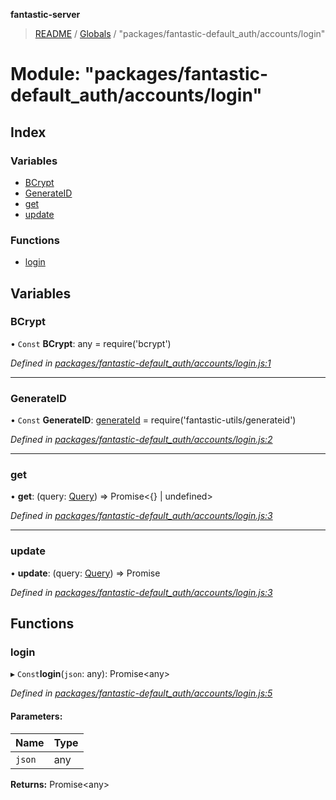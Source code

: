 **fantastic-server**

> [README](../README.md) / [Globals](../globals.md) / "packages/fantastic-default_auth/accounts/login"

# Module: "packages/fantastic-default_auth/accounts/login"

## Index

### Variables

* [BCrypt](_packages_fantastic_default_auth_accounts_login_.md#bcrypt)
* [GenerateID](_packages_fantastic_default_auth_accounts_login_.md#generateid)
* [get](_packages_fantastic_default_auth_accounts_login_.md#get)
* [update](_packages_fantastic_default_auth_accounts_login_.md#update)

### Functions

* [login](_packages_fantastic_default_auth_accounts_login_.md#login)

## Variables

### BCrypt

• `Const` **BCrypt**: any = require('bcrypt')

*Defined in [packages/fantastic-default_auth/accounts/login.js:1](https://github.com/besimorhino/project-fantastic/blob/af5d0de/packages/fantastic-default_auth/accounts/login.js#L1)*

___

### GenerateID

• `Const` **GenerateID**: [generateId](_packages_fantastic_utils_generateid_.md#generateid) = require('fantastic-utils/generateid')

*Defined in [packages/fantastic-default_auth/accounts/login.js:2](https://github.com/besimorhino/project-fantastic/blob/af5d0de/packages/fantastic-default_auth/accounts/login.js#L2)*

___

### get

•  **get**: (query: [Query](_packages_fantastic_utils_db_types_d_.md#query)) => Promise\<{} \| undefined>

*Defined in [packages/fantastic-default_auth/accounts/login.js:3](https://github.com/besimorhino/project-fantastic/blob/af5d0de/packages/fantastic-default_auth/accounts/login.js#L3)*

___

### update

•  **update**: (query: [Query](_packages_fantastic_utils_db_types_d_.md#query)) => Promise

*Defined in [packages/fantastic-default_auth/accounts/login.js:3](https://github.com/besimorhino/project-fantastic/blob/af5d0de/packages/fantastic-default_auth/accounts/login.js#L3)*

## Functions

### login

▸ `Const`**login**(`json`: any): Promise\<any>

*Defined in [packages/fantastic-default_auth/accounts/login.js:5](https://github.com/besimorhino/project-fantastic/blob/af5d0de/packages/fantastic-default_auth/accounts/login.js#L5)*

#### Parameters:

Name | Type |
------ | ------ |
`json` | any |

**Returns:** Promise\<any>
